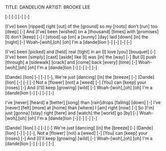 TITLE: DANDELION
ARTIST: BROOKE LEE

[-] [-] [-] [-]

[I've] been [ripped] right [out] of the [ground] 
so my [roots] don't [run] too [deep] [-]
And [I've] been [wished] on a [thousand] [times] 
with [promises] [I] don't [keep] [-]
I [stood] up [on] a [sunny] [day] 
laid [down] [in] the [night] [-]
Woah-[woh],[oh] [oh] I'm a [dande]lion
[-] [-] [-] [-]

[I've] been [picked] and [held] real [tight] 
in an [I] love [you] [bouquet] [-]
[I've] been [simply] [cast] [aside] 
like [I] was [in] the [way] [-]
But [I] push [through] a [sidewalk] [crack] 
and [come] back [every] [time] [-]
Woah-[woh],[oh] [oh] I'm a [dande]lion
[-] [-] [-] [-]

[Dande] [lion] [-] [-] [-], 
We're just [dancing] [in] the [breeze] [-]
[Dande] [lion] [-] [-] [-]
Not a [flower] [not] a [weed] [-]
[You] can [keep] your [roses] [-] 
And [I'll] keep [growing] [wild] [-]
Woah-[woh],[oh] [oh] I'm a [dande]lion
[-] [-] [-] [-]

I've [never] [heard] a [bettеr] [song] 
than [rain]drops [falling] [down] [-]
I've [never] [fеlt] [more] at [home] 
than [where] I [am] right [now] [-]
So [I'm] just [gonna] [stay] right [here] 
and [watch] the [world] go [by] [-]
Woah-[woh],[oh] [oh] I'm a [dande]lion
[-] [-] [-] [-]

[Dande] [lion] [-] [-] [-]
We're just [dancing] [in] the [breeze] [-]
[Dande] [lion] [-] [-] [-], 
Not a [flower] [not] a [weed] [-]
[You] can [keep] your [roses] [-] 
And [I]'ll keep [growing] [wild] [-]
Woah-[woh],[oh] [oh] I'm a [dande]lion
[-] [-] [-] [-]